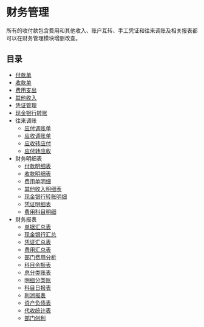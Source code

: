 # 财务管理 <Badge text="尽消存" />
所有的收付款包含费用和其他收入、账户互转、手工凭证和往来调账及相关报表都可以在财务管理模块增删改查。
## 目录
- [付款单](付款单.md)
- [收款单](收款单.md)
- [费用支出](费用支出.md)
- [其他收入](其他收入.md)
- [凭证管理](凭证管理.md)
- [现金银行转账](现金银行转账.md)
- 往来调账
  - [应付调账单](应付调账单.md)
  - [应收调账单](应收调账单.md)
  - [应收转应付](应收转应付.md)
  - [应付转应收](应付转应收.md)
- 财务明细表
  - [付款明细表](财务明细表.md#付款明细表)
  - [收款明细表](财务明细表.md#收款明细表)
  - [费用单明细](财务明细表.md#费用单明细)
  - [其他收入明细表](财务明细表.md#其他收入明细表)
  - [现金银行转账明细](财务明细表.md#现金银行转账明细)
  - [凭证明细表](财务明细表.md#凭证明细表)
  - [费用科目明细](财务明细表.md#费用科目明细)
- 财务报表
  - [单据汇总表](财务报表.md#单据汇总表)
  - [现金银行汇总](财务报表.md#现金银行汇总)
  - [凭证汇总表](财务报表.md#凭证汇总表)
  - [费用汇总表](财务报表.md#费用汇总表)
  - [部门费用分析](财务报表.md#部门费用分析)
  - [科目余额表](财务报表.md#科目余额表)
  - [总分类账表](财务报表.md#总分类账表)
  - [明细分类账](财务报表.md#明细分类账)
  - [科目日报表](财务报表.md#科目日报表)
  - [利润报表](财务报表.md#利润报表)
  - [资产负债表](财务报表.md#资产负债表)
  - [代收统计表](财务报表.md#代收统计表)
  - [部门创利](财务报表.md#部门创利)